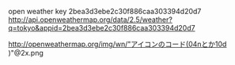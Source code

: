 open weather key 2bea3d3ebe2c30f886caa303394d20d7
http://api.openweathermap.org/data/2.5/weather?q=tokyo&appid=2bea3d3ebe2c30f886caa303394d20d7

http://openweathermap.org/img/wn/"アイコンのコード(04nとか10d
)"@2x.png